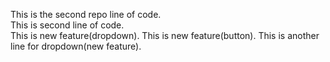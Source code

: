 This is the second repo line of code.
<br>
This is second line of code.
<br>
This is new feature(dropdown).
This is new feature(button).
This is another line for dropdown(new feature).
